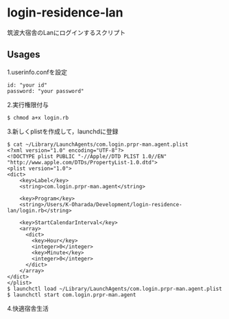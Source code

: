 # login-residence-lan
筑波大宿舎のLanにログインするスクリプト

## Usages

1.userinfo.confを設定
```
id: "your id"
password: "your password"
```

2.実行権限付与
```
$ chmod a+x login.rb
```

3.新しくplistを作成して，launchdに登録
```
$ cat ~/Library/LaunchAgents/com.login.prpr-man.agent.plist
<?xml version="1.0" encoding="UTF-8"?>
<!DOCTYPE plist PUBLIC "-//Apple//DTD PLIST 1.0//EN" "http://www.apple.com/DTDs/PropertyList-1.0.dtd">
<plist version="1.0">
<dict>
    <key>Label</key>
    <string>com.login.prpr-man.agent</string>

    <key>Program</key>
    <string>/Users/K-Oharada/Development/login-residence-lan/login.rb</string>

    <key>StartCalendarInterval</key>
    <array>
      <dict>
        <key>Hour</key>
        <integer>0</integer>
        <key>Minute</key>
        <integer>0</integer>
      </dict>
    </array>
</dict>
</plist>
$ launchctl load ~/Library/LaunchAgents/com.login.prpr-man.agent.plist
$ launchctl start com.login.prpr-man.agent
```

4.快適宿舎生活
